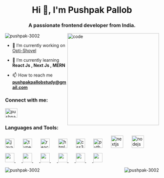 <h1 align="center">Hi 👋, I'm Pushpak Pallob</h1>
<h3 align="center">A passionate frontend developer from India.</h3>

<img align="right" alt="code" width="300" src="https://media.tenor.co/images/a46af63a7f5ec53c82734705132bc319/tenor.gif">
<p align="left"> <img src="https://komarev.com/ghpvc/?username=pushpak-3002&label=Profile%20views&color=0e75b6&style=flat" alt="pushpak-3002" /> </p>

- 🔭 I’m currently working on [Opti-Shovel](https://github.com/opti-shovel/Opti-Shovel)

- 🌱 I’m currently learning **React Js , Next Js , MERN**

- 📫 How to reach me **pushpakpallobstudy@gmail.com**

<h3 align="left">Connect with me:</h3>
<p align="left">
<a href="https://linkedin.com/in/pushpak pallob" target="blank"><img align="center" src="https://skillicons.dev/icons?i=github" alt="pushpak pallob" height="30" width="40" /></a>
</p>

<h3 align="left">Languages and Tools:</h3>
<div align="left">
  <img src="https://cdn.jsdelivr.net/gh/devicons/devicon/icons/javascript/javascript-original.svg" height="30" alt="javascript logo"  />
  <img width="20" />
  <img src="https://cdn.jsdelivr.net/gh/devicons/devicon/icons/typescript/typescript-original.svg" height="30" alt="typescript logo"  />
  <img width="20" />
  <img src="https://cdn.jsdelivr.net/gh/devicons/devicon/icons/react/react-original.svg" height="30" alt="react logo"  />
  <img width="20" />
  <img src="https://cdn.jsdelivr.net/gh/devicons/devicon/icons/html5/html5-original.svg" height="30" alt="html5 logo"  />
  <img width="20" />
  <img src="https://cdn.jsdelivr.net/gh/devicons/devicon/icons/css3/css3-original.svg" height="30" alt="css3 logo"  />
  <img width="20" />
  <img src="https://cdn.jsdelivr.net/gh/devicons/devicon/icons/python/python-original.svg" height="30" alt="python logo"  />
  <img width="20" />
  <img src="https://cdn.jsdelivr.net/gh/devicons/devicon/icons/nextjs/nextjs-original.svg" height="40" alt="nextjs logo"  />
  <img width="20" />
  <img src="https://cdn.jsdelivr.net/gh/devicons/devicon/icons/nodejs/nodejs-original.svg" height="40" alt="nodejs logo"  />
  <img width="20" />
<p align="left">
  <a href="https://skillicons.dev">
    <img src="https://skillicons.dev/icons?i=git" width="30" height="30"/>
    <img width="20" />
    <img src="https://skillicons.dev/icons?i=c" width="30" height="30"/>
    <img width="20" />
    <img src="https://skillicons.dev/icons?i=java" width="30" height="30"/>
    <img width="20" />
    <img src="https://skillicons.dev/icons?i=bootstrap" width="30" height="30"/>
    <img width="20" />
    <img src="https://skillicons.dev/icons?i=express" width="30" height="30"/>
    <img width="20" />
    <img src="https://skillicons.dev/icons?i=postman" width="30" height="30"/>
  </a>
</p>
</div>
<p><img align="left" src="https://github-readme-stats.vercel.app/api/top-langs/?username=Pushpak-3002&theme=dark&show_icons=true&hide_border=true&layout=compact" alt="pushpak-3002" />
<img align="right" src="https://streak-stats.demolab.com?user=Pushpak-3002&theme=dark&hide_border=true" alt="pushpak-3002" /></p>
